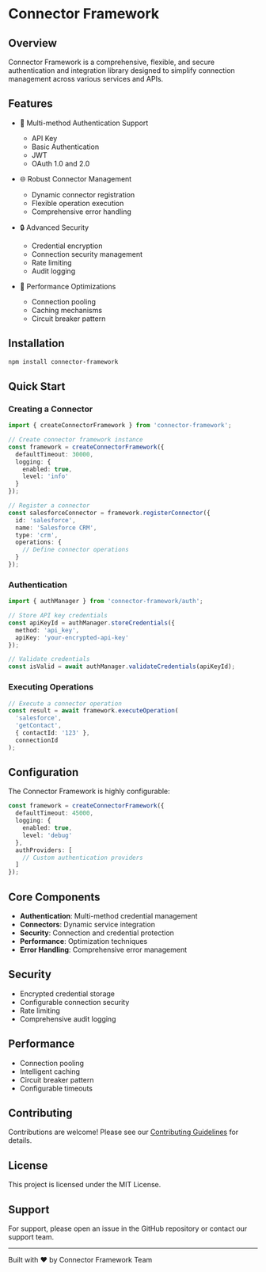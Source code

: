 # Connector Framework

## Overview

Connector Framework is a comprehensive, flexible, and secure authentication and integration library designed to simplify connection management across various services and APIs.

## Features

- 🔐 Multi-method Authentication Support
  - API Key
  - Basic Authentication
  - JWT
  - OAuth 1.0 and 2.0

- 🌐 Robust Connector Management
  - Dynamic connector registration
  - Flexible operation execution
  - Comprehensive error handling

- 🔒 Advanced Security
  - Credential encryption
  - Connection security management
  - Rate limiting
  - Audit logging

- 🚀 Performance Optimizations
  - Connection pooling
  - Caching mechanisms
  - Circuit breaker pattern

## Installation

```bash
npm install connector-framework
```

## Quick Start

### Creating a Connector

```typescript
import { createConnectorFramework } from 'connector-framework';

// Create connector framework instance
const framework = createConnectorFramework({
  defaultTimeout: 30000,
  logging: {
    enabled: true,
    level: 'info'
  }
});

// Register a connector
const salesforceConnector = framework.registerConnector({
  id: 'salesforce',
  name: 'Salesforce CRM',
  type: 'crm',
  operations: {
    // Define connector operations
  }
});
```

### Authentication

```typescript
import { authManager } from 'connector-framework/auth';

// Store API key credentials
const apiKeyId = authManager.storeCredentials({
  method: 'api_key',
  apiKey: 'your-encrypted-api-key'
});

// Validate credentials
const isValid = await authManager.validateCredentials(apiKeyId);
```

### Executing Operations

```typescript
// Execute a connector operation
const result = await framework.executeOperation(
  'salesforce', 
  'getContact', 
  { contactId: '123' }, 
  connectionId
);
```

## Configuration

The Connector Framework is highly configurable:

```typescript
const framework = createConnectorFramework({
  defaultTimeout: 45000,
  logging: {
    enabled: true,
    level: 'debug'
  },
  authProviders: [
    // Custom authentication providers
  ]
});
```

## Core Components

- **Authentication**: Multi-method credential management
- **Connectors**: Dynamic service integration
- **Security**: Connection and credential protection
- **Performance**: Optimization techniques
- **Error Handling**: Comprehensive error management

## Security

- Encrypted credential storage
- Configurable connection security
- Rate limiting
- Comprehensive audit logging

## Performance

- Connection pooling
- Intelligent caching
- Circuit breaker pattern
- Configurable timeouts

## Contributing

Contributions are welcome! Please see our [Contributing Guidelines](CONTRIBUTING.md) for details.

## License

This project is licensed under the MIT License.

## Support

For support, please open an issue in the GitHub repository or contact our support team.

---

Built with ❤️ by Connector Framework Team